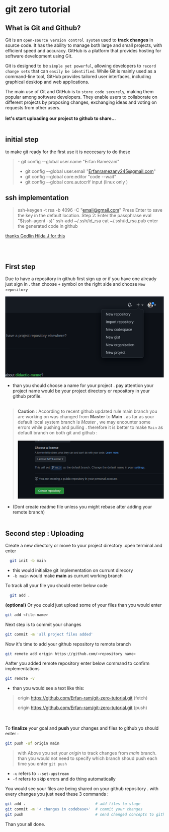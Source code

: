 # git zero tutorial

## What is Git and Github?

Git is an `open-source version control system` used to **track changes** in source code. It has the ability to manage both large and small projects, with efficient speed and accuracy. GitHub is a platform that provides hosting for software development using Git.

Git is designed to be `simple yet powerful`, allowing developers to `record change sets` that can `easily be identified`. While Git is mainly used as a command-line tool, GitHub provides tailored user interfaces, including graphical desktop and web applications. 

The main use of Git and GitHub is to `store code securely`, making them popular among software developers. They enable users to collaborate on different projects by proposing changes, exchanging ideas and voting on requests from other users.
<br/><br/>
**let's start uploading our project to github to share...**
<br/><br/>
## initial step
to make git ready for the first use it is neccesary to do these

> -﻿ git config --global user.name "Erfan Ramezani"
> - git config --global user.email "Erfanramezany245@gmail.com"
> - git config --global core.editor "code --wait"
> - git config --global core.autocrlf input (linux only )

## ssh implementation
> ssh-keygen -t rsa -b 4096 -C "email@gmail.com"
Press Enter to save the key in the default location.
Step 2: Enter the passphrase
> eval "$(ssh-agent -s)"
> ssh-add ~/.ssh/id_rsa
> cat ~/.ssh/id_rsa.pub
enter the generated code in github




[thanks Godlin Hilda J for this](https://medium.com/featurepreneur/setting-up-ssh-key-with-github-for-ubuntu-cd8f2fabf25b)  


<br/><br/>
## First step
Due to have a repository in github first sign up or if you have one already just sign in . than choose `+` symbol on the right side and choose `New repository`

![App Screenshot](/Pics/1.png)  

- than you should choose a name for your project . pay attention your project name would be your project directory or repository in your github profile.
<br/><br/>
> **Caution** : According to recent github updated rule main branch you are working on was changed from **Master** to **Main** . as far as your default local system branch is *Master* , we may encounter some errors while pushing and pulling . therefore it is better to make `Main` as default branch on both git and github :
> <br/><br/>
> ![App Screenshot](/Pics/2.png)
- (Dont create readme file unless you might rebase after adding your remote branch)
<br/><br/>
## Second step : Uploading

Create a new directory or move to your project directory .open terminal and enter 

~~~bash  
  git init -b main
~~~
- this would initialize git implementation on currunt direcory
- `-b main`  would make **main** as currunt working branch 

To track all your file you should enter below code  

~~~bash  
  git add .
~~~

**(optional)** Or you could just upload some of your files than you would enter 

~~~bash  
git add <file-name>
~~~

Next step is to commit your changes 

~~~bash  
git commit -m 'all project files added'
~~~

Now it's time to add your github repository to remote branch

~~~bash  
git remote add origin https://github.com/<repository name>
~~~ 

Aafter you added remote repository enter below command to confirm implementations

~~~bash  
git remote -v
~~~ 
- than you would see a text like this:
 
> origin  https://github.com/Erfan-ram/git-zero-tutorial.git (fetch)
> 
> origin  https://github.com/Erfan-ram/git-zero-tutorial.git (push)

<br/><br/>
To **finalize** your goal and **push** your changes and files to github yo should enter :
~~~bash  
git push -uf origin main
~~~ 
> with Above you set your *origin* to track changes from *main* branch. than you would not need to specify which branch shoud push each time you enter `git push`
- `-u` refers to `--set-upstream`
- `-f` refers to skip errors and do thing automatically

You would see your files are being shared on your github repository . with every changes you just need these 3 commands :
~~~bash 
git add .                               # add files to stage
git commit -m '< changes in codebase>'  # commit your changes
git push                                # send changed concepts to github
~~~ 

Than your all done.
